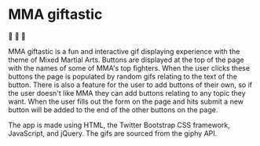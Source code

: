 # MMA giftastic
🥊 🥋 🤼

MMA giftastic is a fun and interactive gif displaying experience with the theme of Mixed Martial Arts. Buttons are displayed at the top of the page with the names of some of MMA's top fighters. When the user clicks these buttons the page is populated by random gifs relating to the text of the button. There is also a feature for the user to add buttons of their own, so if the user doesn't like MMA they can add buttons relating to any topic they want. When the user fills out the form on the page and hits submit a new button will be added to the end of the other buttons on the page.

The app is made using HTML, the Twitter Bootstrap CSS framework, JavaScript, and jQuery. The gifs are sourced from the giphy API.